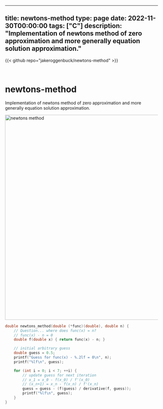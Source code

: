 
---
title: newtons-method
type: page
date: 2022-11-30T00:00:00
tags: ["C"]
description: "Implementation of newtons method of zero approximation and more generally equation solution approximation."
---

{{< github repo="jakeroggenbuck/newtons-method" >}}

<br>

# newtons-method
Implementation of newtons method of zero approximation and more generally equation solution approximation.

<img width="676" alt="newtons method" src="https://user-images.githubusercontent.com/35516367/210165782-5b459eb8-0933-4a78-8dd8-d5bb521e8997.png">

```c
double newtons_method(double (*func)(double), double n) {
    // Question... where does func(x) = n?
    // func(x) - n = 0
    double f(double x) { return func(x) - n; }

	// initial arbitrary guess
    double guess = 0.5;
    printf("Guess for func(x) - %.2lf = 0\n", n);
    printf("%lf\n", guess);

    for (int i = 0; i < 7; ++i) {
        // update guess for next iteration
        // x_1 = x_0 - f(x_0) / f'(x_0)
        // (x_n+1) = x_n - f(x_n) / f'(x_n)
        guess = guess - (f(guess) / derivative(f, guess));
        printf("%lf\n", guess);
    }
}
```

